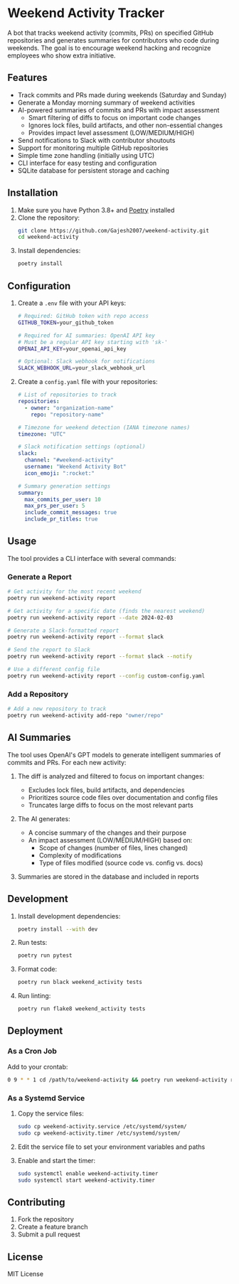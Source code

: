 # Weekend Activity Tracker

A bot that tracks weekend activity (commits, PRs) on specified GitHub repositories and generates summaries for contributors who code during weekends. The goal is to encourage weekend hacking and recognize employees who show extra initiative.

## Features

- Track commits and PRs made during weekends (Saturday and Sunday)
- Generate a Monday morning summary of weekend activities
- AI-powered summaries of commits and PRs with impact assessment
  - Smart filtering of diffs to focus on important code changes
  - Ignores lock files, build artifacts, and other non-essential changes
  - Provides impact level assessment (LOW/MEDIUM/HIGH)
- Send notifications to Slack with contributor shoutouts
- Support for monitoring multiple GitHub repositories
- Simple time zone handling (initially using UTC)
- CLI interface for easy testing and configuration
- SQLite database for persistent storage and caching

## Installation

1. Make sure you have Python 3.8+ and [Poetry](https://python-poetry.org/) installed
2. Clone the repository:
   ```bash
   git clone https://github.com/Gajesh2007/weekend-activity.git
   cd weekend-activity
   ```
3. Install dependencies:
   ```bash
   poetry install
   ```

## Configuration

1. Create a `.env` file with your API keys:
   ```bash
   # Required: GitHub token with repo access
   GITHUB_TOKEN=your_github_token

   # Required for AI summaries: OpenAI API key
   # Must be a regular API key starting with 'sk-'
   OPENAI_API_KEY=your_openai_api_key

   # Optional: Slack webhook for notifications
   SLACK_WEBHOOK_URL=your_slack_webhook_url
   ```

2. Create a `config.yaml` file with your repositories:
   ```yaml
   # List of repositories to track
   repositories:
     - owner: "organization-name"
       repo: "repository-name"

   # Timezone for weekend detection (IANA timezone names)
   timezone: "UTC"

   # Slack notification settings (optional)
   slack:
     channel: "#weekend-activity"
     username: "Weekend Activity Bot"
     icon_emoji: ":rocket:"

   # Summary generation settings
   summary:
     max_commits_per_user: 10
     max_prs_per_user: 5
     include_commit_messages: true
     include_pr_titles: true
   ```

## Usage

The tool provides a CLI interface with several commands:

### Generate a Report

```bash
# Get activity for the most recent weekend
poetry run weekend-activity report

# Get activity for a specific date (finds the nearest weekend)
poetry run weekend-activity report --date 2024-02-03

# Generate a Slack-formatted report
poetry run weekend-activity report --format slack

# Send the report to Slack
poetry run weekend-activity report --format slack --notify

# Use a different config file
poetry run weekend-activity report --config custom-config.yaml
```

### Add a Repository

```bash
# Add a new repository to track
poetry run weekend-activity add-repo "owner/repo"
```

## AI Summaries

The tool uses OpenAI's GPT models to generate intelligent summaries of commits and PRs. For each new activity:

1. The diff is analyzed and filtered to focus on important changes:
   - Excludes lock files, build artifacts, and dependencies
   - Prioritizes source code files over documentation and config files
   - Truncates large diffs to focus on the most relevant parts

2. The AI generates:
   - A concise summary of the changes and their purpose
   - An impact assessment (LOW/MEDIUM/HIGH) based on:
     - Scope of changes (number of files, lines changed)
     - Complexity of modifications
     - Type of files modified (source code vs. config vs. docs)

3. Summaries are stored in the database and included in reports

## Development

1. Install development dependencies:
   ```bash
   poetry install --with dev
   ```

2. Run tests:
   ```bash
   poetry run pytest
   ```

3. Format code:
   ```bash
   poetry run black weekend_activity tests
   ```

4. Run linting:
   ```bash
   poetry run flake8 weekend_activity tests
   ```

## Deployment

### As a Cron Job

Add to your crontab:
```bash
0 9 * * 1 cd /path/to/weekend-activity && poetry run weekend-activity report --format slack --notify
```

### As a Systemd Service

1. Copy the service files:
   ```bash
   sudo cp weekend-activity.service /etc/systemd/system/
   sudo cp weekend-activity.timer /etc/systemd/system/
   ```

2. Edit the service file to set your environment variables and paths
3. Enable and start the timer:
   ```bash
   sudo systemctl enable weekend-activity.timer
   sudo systemctl start weekend-activity.timer
   ```

## Contributing

1. Fork the repository
2. Create a feature branch
3. Submit a pull request

## License

MIT License
